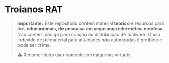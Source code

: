 # Troianos RAT
> **Importante:** Este repositório contém material **teórico** e recursos para fins **educacionais, de pesquisa em segurança cibernética e defesa**. Não contém código para criação ou distribuição de malware. O uso indevido deste material para atividades não autorizadas é proibido e pode ser crime.
>
> ⚠ Recomendado usar somente em máquinas virtuais.
